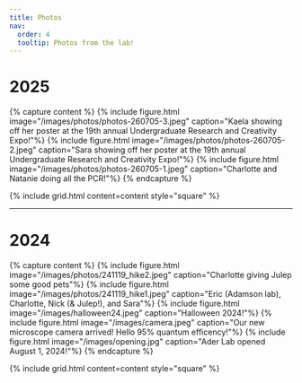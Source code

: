 ```yaml
---
title: Photos
nav:
  order: 4
  tooltip: Photos from the lab!
---
```

# 2025
{% capture content %}
  {% include figure.html image="/images/photos/photos-260705-3.jpeg" caption="Kaela showing off her poster at the 19th annual Undergraduate Research and Creativity Expo!"%}
  {% include figure.html image="/images/photos/photos-260705-2.jpeg" caption="Sara showing off her poster at the 19th annual Undergraduate Research and Creativity Expo!"%}
  {% include figure.html image="/images/photos/photos-260705-1.jpeg" caption="Charlotte and Natanie doing all the PCR!"%}
{% endcapture %}

{%
  include grid.html
  content=content
  style="square"
%}

---
# 2024
{% capture content %}
  {% include figure.html image="/images/photos/241119_hike2.jpeg" caption="Charlotte giving Julep some good pets"%}
  {% include figure.html image="/images/photos/241119_hike1.jpeg" caption="Eric (Adamson lab), Charlotte, Nick (& Julep!), and Sara"%}
  {% include figure.html image="/images/halloween24.jpeg" caption="Halloween 2024!"%}
  {% include figure.html image="/images/camera.jpeg" caption="Our new microscope camera arrived! Hello 95% quantum efficency!"%}
  {% include figure.html image="/images/opening.jpg" caption="Ader Lab opened August 1, 2024!"%}
{% endcapture %}

{%
  include grid.html
  content=content
  style="square"
%}
